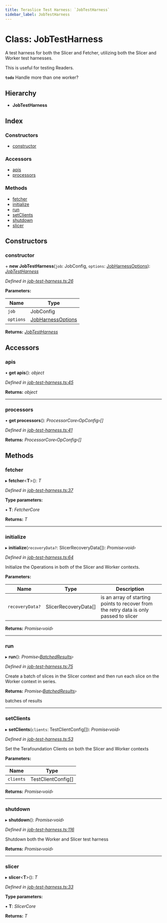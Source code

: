 ```yaml
---
title: Teraslice Test Harness: `JobTestHarness`
sidebar_label: JobTestHarness
---
```


# Class: JobTestHarness

A test harness for both the Slicer and Fetcher,
utilizing both the Slicer and Worker test harnesses.

This is useful for testing Readers.

**`todo`** Handle more than one worker?

## Hierarchy

* **JobTestHarness**

## Index

### Constructors

* [constructor](jobtestharness.md#constructor)

### Accessors

* [apis](jobtestharness.md#apis)
* [processors](jobtestharness.md#processors)

### Methods

* [fetcher](jobtestharness.md#fetcher)
* [initialize](jobtestharness.md#initialize)
* [run](jobtestharness.md#run)
* [setClients](jobtestharness.md#setclients)
* [shutdown](jobtestharness.md#shutdown)
* [slicer](jobtestharness.md#slicer)

## Constructors

###  constructor

\+ **new JobTestHarness**(`job`: JobConfig, `options`: [JobHarnessOptions](../interfaces/jobharnessoptions.md)): *[JobTestHarness](jobtestharness.md)*

*Defined in [job-test-harness.ts:26](https://github.com/terascope/teraslice/blob/653cf7530/packages/teraslice-test-harness/src/job-test-harness.ts#L26)*

**Parameters:**

Name | Type |
------ | ------ |
`job` | JobConfig |
`options` | [JobHarnessOptions](../interfaces/jobharnessoptions.md) |

**Returns:** *[JobTestHarness](jobtestharness.md)*

## Accessors

###  apis

• **get apis**(): *object*

*Defined in [job-test-harness.ts:45](https://github.com/terascope/teraslice/blob/653cf7530/packages/teraslice-test-harness/src/job-test-harness.ts#L45)*

**Returns:** *object*

___

###  processors

• **get processors**(): *ProcessorCore‹OpConfig›[]*

*Defined in [job-test-harness.ts:41](https://github.com/terascope/teraslice/blob/653cf7530/packages/teraslice-test-harness/src/job-test-harness.ts#L41)*

**Returns:** *ProcessorCore‹OpConfig›[]*

## Methods

###  fetcher

▸ **fetcher**<**T**>(): *T*

*Defined in [job-test-harness.ts:37](https://github.com/terascope/teraslice/blob/653cf7530/packages/teraslice-test-harness/src/job-test-harness.ts#L37)*

**Type parameters:**

▪ **T**: *FetcherCore*

**Returns:** *T*

___

###  initialize

▸ **initialize**(`recoveryData?`: SlicerRecoveryData[]): *Promise‹void›*

*Defined in [job-test-harness.ts:64](https://github.com/terascope/teraslice/blob/653cf7530/packages/teraslice-test-harness/src/job-test-harness.ts#L64)*

Initialize the Operations in both of the Slicer
and Worker contexts.

**Parameters:**

Name | Type | Description |
------ | ------ | ------ |
`recoveryData?` | SlicerRecoveryData[] | is an array of starting points to recover from the retry data is only passed to slicer  |

**Returns:** *Promise‹void›*

___

###  run

▸ **run**(): *Promise‹[BatchedResults](../overview.md#batchedresults)›*

*Defined in [job-test-harness.ts:75](https://github.com/terascope/teraslice/blob/653cf7530/packages/teraslice-test-harness/src/job-test-harness.ts#L75)*

Create a batch of slices in the Slicer context
and then run each slice on the Worker context
in series.

**Returns:** *Promise‹[BatchedResults](../overview.md#batchedresults)›*

batches of results

___

###  setClients

▸ **setClients**(`clients`: TestClientConfig[]): *Promise‹void›*

*Defined in [job-test-harness.ts:53](https://github.com/terascope/teraslice/blob/653cf7530/packages/teraslice-test-harness/src/job-test-harness.ts#L53)*

Set the Terafoundation Clients on both
the Slicer and Worker contexts

**Parameters:**

Name | Type |
------ | ------ |
`clients` | TestClientConfig[] |

**Returns:** *Promise‹void›*

___

###  shutdown

▸ **shutdown**(): *Promise‹void›*

*Defined in [job-test-harness.ts:116](https://github.com/terascope/teraslice/blob/653cf7530/packages/teraslice-test-harness/src/job-test-harness.ts#L116)*

Shutdown both the Worker and Slicer test harness

**Returns:** *Promise‹void›*

___

###  slicer

▸ **slicer**<**T**>(): *T*

*Defined in [job-test-harness.ts:33](https://github.com/terascope/teraslice/blob/653cf7530/packages/teraslice-test-harness/src/job-test-harness.ts#L33)*

**Type parameters:**

▪ **T**: *SlicerCore*

**Returns:** *T*
